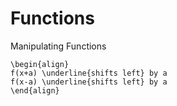 # Functions
Manipulating Functions

```{example}
\begin{align}
f(x+a) \underline{shifts left} by a
f(x-a) \underline{shifts left} by a
\end{align}
